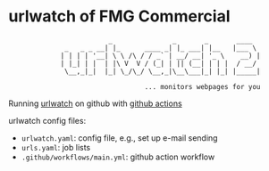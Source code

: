 # urlwatch of FMG Commercial

```
                         _               _       _       ____
              _   _ _ __| |_      ____ _| |_ ___| |__   |___ \
             | | | | '__| \ \ /\ / / _` | __/ __| '_ \    __) |
             | |_| | |  | |\ V  V / (_| | || (__| | | |  / __/
              \__,_|_|  |_| \_/\_/ \__,_|\__\___|_| |_| |_____|

                                  ... monitors webpages for you
```

Running [urlwatch](https://github.com/thp/urlwatch) on github with [github actions](https://github.com/huwan/urlwatch-actions-demo/actions)

urlwatch config files:

- `urlwatch.yaml`: config file, e.g., set up e-mail sending
- `urls.yaml`: job lists
- `.github/workflows/main.yml`: github action workflow
